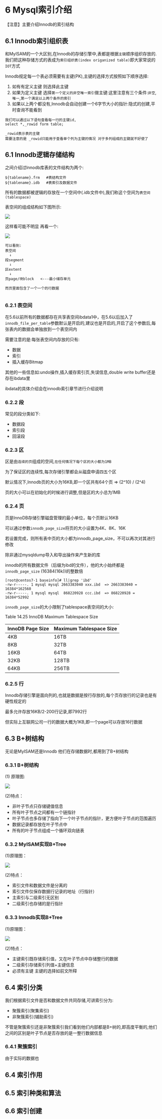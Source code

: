 # 6 Mysql索引介绍

【注意】主要介绍Innodb的索引结构

## 6.1 Innodb索引组织表

和MyISAM的一个大区别,在Innodb的存储引擎中,表都是根据`主键`顺序组织存放的.我们把这种存储方式的表成为`索引组织表(index origanized table)`即大家常说的`IOT`方式

Innodb规定每一个表必须需要有主键(PK),主键的选择方式按照如下顺序选择:

1. 如有有定义主键 则选择此主键
2. 如果为定义主键 选择`第一个定义的非空唯一索引`做主键:这里注意有三个条件:`非空`,`唯一`,`第一个满足以上两个条件的索引`
3. 如果以上两个都没有,Innodb会自动创建一个6字节大小的指针:隐式的创建,平时查询不能看到

```mysql
我们可以通过以下语句查看每一行的主键id,
select *,_rowid form table;

_rowid表示表的主键 
需要注意的是 _rowid只能用于查看单个列为主键的情况 对于多列组成的主键就不好使了
```

## 6.1 Innodb逻辑存储结构

之间介绍过Innodb库表的文件结构为两个:

```
${tablename}.frm   #表结构文件
${tablename}.idb   #表索引及数据文件
```
所有的数据都被逻辑的存放在一个空间中(.idb文件中),我们称这个空间为`表空间(tablespace)`

表空间的组成结构如下图所示:

![](http://mysql317.oss-cn-beijing.aliyuncs.com/innodb_engine_struct.png)

这样看可能不明显 再看一个:

![](http://mysql317.oss-cn-beijing.aliyuncs.com/tablespace.png)



```
可以看到:
表空间
  ↓
段segment
  ↓
区extent
  ↓
页page/块block   <---最小储存单元

而页里面包含了一个一个的行数据
  
```

### 6.2.1 表空间

在5.6以前所有的数据都存在共享表空间ibdata1中，在5.6以后加入了`innodb_file_per_table`参数默认是开启的,建议也是开启的,开启了这个参数后,每张表内的数据会单独放到一个表空间内

需要注意的是:每张表空间内存放的只有:

- 数据
- 索引
- 插入缓存Bitmap

其他的一些信息如:undo操作,插入缓存索引页,失误信息,double write buffer还是存在ibdata里

ibdata的具体介绍会在innodb索引章节进行介绍说明

### 6.2.2 段

常见的段分类如下:

- 数据段
- 索引段
- 回滚段

### 6.2.3 区 

区是由`连续的页`组成的空间,`在任何情况下每个区的大小都为1MB`

为了保证区的连续性,每次存储引擎都会从磁盘申请四五个区

默认情况下,Innodb页的大小为16KB,即一个区共有64个页  => (2^10) / (2^4)

页的大小可以在初始化的时候进行调整,但是区的大小总为1MB

### 6.2.4 页

页是InnoDB存储引擎磁盘管理的最小单位，每个页默认16KB

可以通过参数`innodb_page_size`将页的大小设置为4K、8K、16K

若设置完成，则所有表中页的大小都为innodb_page_size，不可以再次对其进行修改

除非通过mysqldump导入和导出操作来产生新的库

innodb的所有数据文件（后缀为ibd的文件），他的大小始终都是`innodb_page_size` (16384(16k))的整数倍

```
[root@centos7-1 baseinfo]# ll|grep 'ibd' 
-rw-r-----. 1 mysql mysql 2663383040 xxx.ibd  => 2663383040 = 16384*162560
-rw-r-----. 1 mysql mysql  868220928 ccc.ibd  => 868220928 = 16384*52992
```



`innodb_page_size`的大小限制了tablespace表空间的大小:

Table 14.25 InnoDB Maximum Tablespace Size

| InnoDB Page Size | Maximum Tablespace Size |
| ---------------- | ----------------------- |
|4KB|16TB|
|8KB|32TB|
|16KB|64TB|
|32KB|128TB|
|64KB|256TB|

### 6.2.5 行

Innodb存储引擎是面向列的,也就是数据是按行存放的,每个页存放行的记录也是有硬性规定的

最多允许存放16KB/2-200行记录,即7992行

但实际上互联网公司一行的数据大概为1KB,即一个page可以存放16行数据

## 6.3 B+树结构

无论是MyISAM还是Innodb 他们在存储数据时,都用到了B+树结构

### 6.3.1 B+树结构

(1) 原理图:

![](http://mysql317.oss-cn-beijing.aliyuncs.com/BTree.png)

(2)特点：

- 非叶子节点只存储键值信息
- 所有叶子节点之间都有一个链指针
- 叶子节点也多存储了指向下一个叶子节点的指针，更方便叶子节点的范围遍历
- 数据记录都存放在叶子节点中
- 所有的叶子节点组成一个循环双向链表

### 6.3.2 MyISAM实现B+Tree

(1)原理图：

![](http://mysql317.oss-cn-beijing.aliyuncs.com/MtISAMBTree.png)

(2)特点：

- 索引文件和数据文件是分离的
- 索引文件仅保存数据行记录的地址（行指针）
- 主索引与二级索引无区别
- 二级索引也存储的是行指针

### 6.3.3 Innodb实现B+Tree

(1)原理图：

![](http://mysql317.oss-cn-beijing.aliyuncs.com/InnodbBtree.png)

(2)特点：

- 主键索引既存储索引值，又在叶子节点中存储整行的数据
- 二级索引存储索引列值+主键信息
- 必须有主键 主键的选择如前文所释

## 6.4 索引分类

我们根据索引文件是否和数据文件共同存储,可讲索引分为:

- 聚簇索引(聚集索引)
- 非聚簇索引(辅助索引)

不管是聚簇索引还是非聚簇索引我们看到他们内部都是B+树的,即高度平衡的,他们之间的区别是叶子节点是否存放的是一整行数据信息



### 6.4.1 聚簇索引

由于实际的数据也





## 6.4 索引作用

## 6.5 索引种类和算法

## 6.6 索引创建

